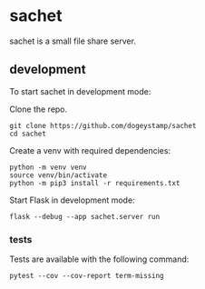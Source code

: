# sachet

sachet is a small file share server.

## development

To start sachet in development mode:

Clone the repo.

```
git clone https://github.com/dogeystamp/sachet
cd sachet
```

Create a venv with required dependencies:

```
python -m venv venv
source venv/bin/activate
python -m pip3 install -r requirements.txt
```

Start Flask in development mode:

```
flask --debug --app sachet.server run
```

### tests

Tests are available with the following command:

```
pytest --cov --cov-report term-missing
```
